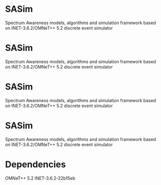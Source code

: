# SASim
 Spectrum Awareness models, algorithms and simulation framework based on INET-3.6.2/OMNeT++ 5.2 discrete event simulator

# SASim
 Spectrum Awareness models, algorithms and simulation framework based on INET-3.6.2/OMNeT++ 5.2 discrete event simulator

# SASim
 Spectrum Awareness models, algorithms and simulation framework based on INET-3.6.2/OMNeT++ 5.2 discrete event simulator

# SASim
 Spectrum Awareness models, algorithms and simulation framework based on INET-3.6.2/OMNeT++ 5.2 discrete event simulator

# Dependencies
 OMNeT++ 5.2
 INET-3.6.2-22b15eb
 
 
